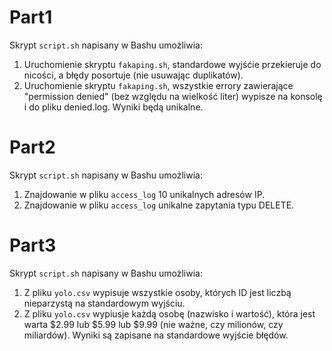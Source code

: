 # Part1

Skrypt `script.sh` napisany w Bashu umożliwia:

1. Uruchomienie skryptu `fakaping.sh`, standardowe wyjśćie przekieruje do nicości, a błędy posortuje (nie usuwając duplikatów).
2. Uruchomienie skryptu `fakaping.sh`, wszystkie errory zawierające "permission denied" (bez względu na wielkość liter) wypisze na konsolę i do pliku denied.log. Wyniki będą unikalne.


# Part2

Skrypt `script.sh` napisany w Bashu umożliwia:

1. Znajdowanie w pliku `access_log` 10 unikalnych adresów IP.
2. Znajdowanie w pliku `access_log` unikalne zapytania typu DELETE.


# Part3

Skrypt `script.sh` napisany w Bashu umożliwia:

1. Z pliku `yolo.csv` wypisuje wszystkie osoby, których ID jest liczbą nieparzystą na standardowym wyjściu.
2. Z pliku `yolo.csv` wypiusje każdą osobę (nazwisko i wartość), która jest warta $2.99 lub $5.99 lub $9.99 (nie ważne, czy milionów, czy miliardów). Wyniki są zapisane na standardowe wyjście błędów.
